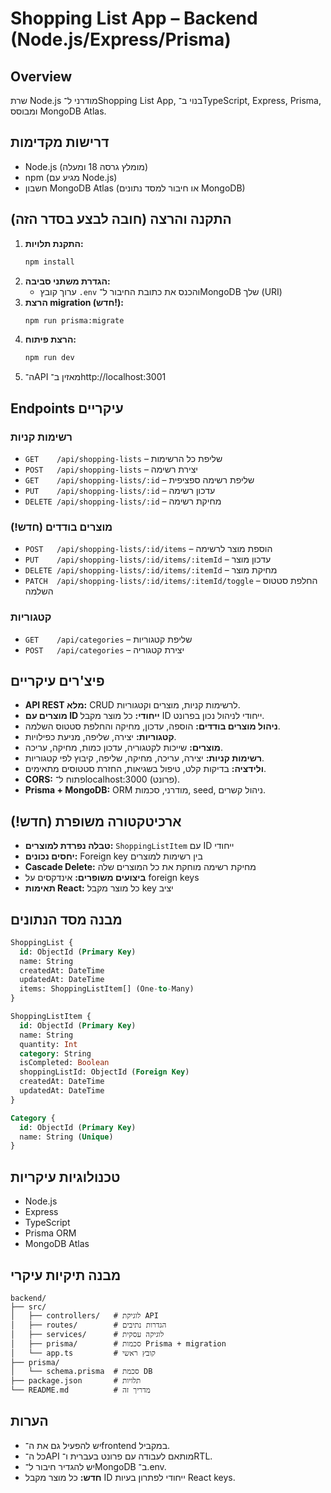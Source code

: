 # Shopping List App – Backend (Node.js/Express/Prisma)

## Overview
שרת Node.js מודרני ל־Shopping List App, בנוי ב־TypeScript, Express, Prisma, ומבוסס MongoDB Atlas.

## דרישות מקדימות
- Node.js (מומלץ גרסה 18 ומעלה)
- npm (מגיע עם Node.js)
- חשבון MongoDB Atlas (או חיבור למסד נתונים MongoDB)

## התקנה והרצה (חובה לבצע בסדר הזה)
1. **התקנת תלויות:**
   ```bash
   npm install
   ```
2. **הגדרת משתני סביבה:**
   - ערוך קובץ `.env` והכנס את כתובת החיבור ל־MongoDB שלך (URI)
3. **הרצת migration (חדש!):**
   ```bash
   npm run prisma:migrate
   ```
4. **הרצת פיתוח:**
   ```bash
   npm run dev
   ```
5. ה־API מאזין ב־http://localhost:3001

## Endpoints עיקריים

### רשימות קניות
- `GET    /api/shopping-lists` – שליפת כל הרשימות
- `POST   /api/shopping-lists` – יצירת רשימה
- `GET    /api/shopping-lists/:id` – שליפת רשימה ספציפית
- `PUT    /api/shopping-lists/:id` – עדכון רשימה
- `DELETE /api/shopping-lists/:id` – מחיקת רשימה

### מוצרים בודדים (חדש!)
- `POST   /api/shopping-lists/:id/items` – הוספת מוצר לרשימה
- `PUT    /api/shopping-lists/:id/items/:itemId` – עדכון מוצר
- `DELETE /api/shopping-lists/:id/items/:itemId` – מחיקת מוצר
- `PATCH  /api/shopping-lists/:id/items/:itemId/toggle` – החלפת סטטוס השלמה

### קטגוריות
- `GET    /api/categories` – שליפת קטגוריות
- `POST   /api/categories` – יצירת קטגוריה

## פיצ'רים עיקריים
- **API REST מלא:** CRUD לרשימות קניות, מוצרים וקטגוריות.
- **מוצרים עם ID ייחודי:** כל מוצר מקבל ID ייחודי לניהול נכון בפרונט.
- **ניהול מוצרים בודדים:** הוספה, עדכון, מחיקה והחלפת סטטוס השלמה.
- **קטגוריות:** יצירה, שליפה, מניעת כפילויות.
- **מוצרים:** שייכות לקטגוריה, עדכון כמות, מחיקה, עריכה.
- **רשימות קניות:** יצירה, עריכה, מחיקה, שליפה, קיבוץ לפי קטגוריות.
- **ולידציה:** בדיקות קלט, טיפול בשגיאות, החזרת סטטוסים מתאימים.
- **CORS:** פתוח ל־localhost:3000 (פרונט).
- **Prisma + MongoDB:** ORM מודרני, סכמות, seed, ניהול קשרים.

## ארכיטקטורה משופרת (חדש!)
- **טבלה נפרדת למוצרים:** `ShoppingListItem` עם ID ייחודי
- **יחסים נכונים:** Foreign key בין רשימות למוצרים
- **Cascade Delete:** מחיקת רשימה מוחקת את כל המוצרים שלה
- **ביצועים משופרים:** אינדקסים על foreign keys
- **תאימות React:** כל מוצר מקבל key יציב

## מבנה מסד הנתונים
```sql
ShoppingList {
  id: ObjectId (Primary Key)
  name: String
  createdAt: DateTime
  updatedAt: DateTime
  items: ShoppingListItem[] (One-to-Many)
}

ShoppingListItem {
  id: ObjectId (Primary Key)
  name: String
  quantity: Int
  category: String
  isCompleted: Boolean
  shoppingListId: ObjectId (Foreign Key)
  createdAt: DateTime
  updatedAt: DateTime
}

Category {
  id: ObjectId (Primary Key)
  name: String (Unique)
}
```

## טכנולוגיות עיקריות
- Node.js
- Express
- TypeScript
- Prisma ORM
- MongoDB Atlas

## מבנה תיקיות עיקרי
```
backend/
├── src/
│   ├── controllers/   # לוגיקת API
│   ├── routes/        # הגדרות נתיבים
│   ├── services/      # לוגיקה עסקית
│   ├── prisma/        # סכמות Prisma + migration
│   └── app.ts         # קובץ ראשי
├── prisma/
│   └── schema.prisma  # סכמת DB
├── package.json       # תלויות
└── README.md          # מדריך זה
```

## הערות
- יש להפעיל גם את ה־frontend במקביל.
- כל ה־API מותאם לעבודה עם פרונט בעברית ו־RTL.
- יש להגדיר חיבור ל־MongoDB ב־.env.
- **חדש:** כל מוצר מקבל ID ייחודי לפתרון בעיות React keys.